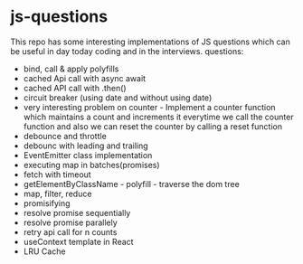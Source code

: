 # js-questions

This repo has some interesting implementations of JS questions which can be useful in day today coding and in the interviews.
questions:

- bind, call & apply polyfills
- cached Api call with async await
- cached API call with .then()
- circuit breaker (using date and without using date)
- very interesting problem on counter  - Implement a counter function which maintains a count and increments it everytime we call the counter function and also we can reset the counter by calling a reset function
- debounce and throttle
- debounc with leading and trailing
- EventEmitter class implementation
- executing map in batches(promises)
- fetch with timeout
- getElementByClassName - polyfill - traverse the dom tree
- map, filter, reduce
- promisifying
- resolve promise sequentially
- resolve promise parallely
- retry api call for n counts
- useContext template in React
- LRU Cache